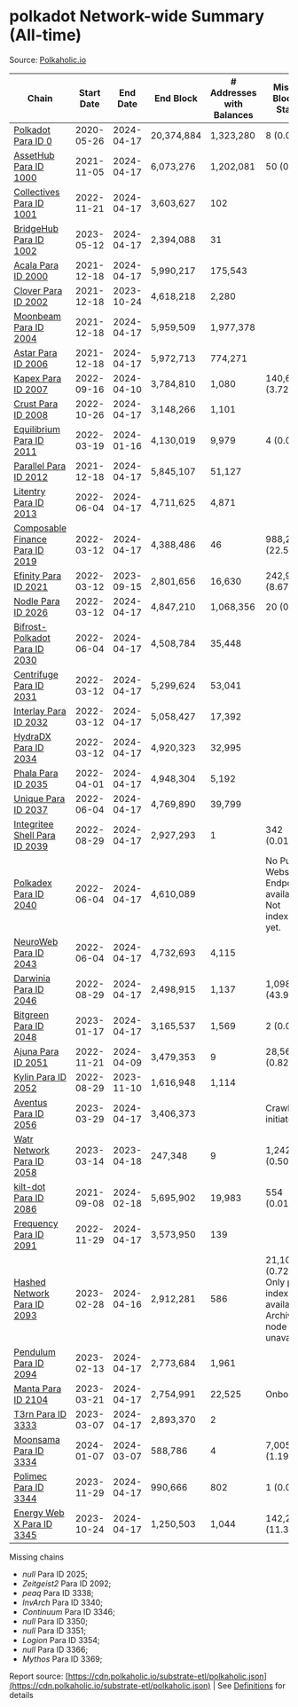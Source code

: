 # polkadot Network-wide Summary (All-time)

Source: [Polkaholic.io](https://polkaholic.io)


| Chain            | Start Date | End Date | End Block | # Addresses with Balances | Missing Blocks / Status |
| ---------------- | ---------- | ---------| --------- | ------------------------- | ----------------------- |
| [Polkadot Para ID 0](/polkadot/0-polkadot) | 2020-05-26 | 2024-04-17 | 20,374,884 |  1,323,280 | 8 (0.00%)  |
| [AssetHub Para ID 1000](/polkadot/1000-assethub) | 2021-11-05 | 2024-04-17 | 6,073,276 |  1,202,081 | 50 (0.00%)  |
| [Collectives Para ID 1001](/polkadot/1001-collectives) | 2022-11-21 | 2024-04-17 | 3,603,627 |  102 |    |
| [BridgeHub Para ID 1002](/polkadot/1002-bridgehub) | 2023-05-12 | 2024-04-17 | 2,394,088 |  31 |    |
| [Acala Para ID 2000](/polkadot/2000-acala) | 2021-12-18 | 2024-04-17 | 5,990,217 |  175,543 |    |
| [Clover Para ID 2002](/polkadot/2002-clover) | 2021-12-18 | 2023-10-24 | 4,618,218 |  2,280 |    |
| [Moonbeam Para ID 2004](/polkadot/2004-moonbeam) | 2021-12-18 | 2024-04-17 | 5,959,509 |  1,977,378 |    |
| [Astar Para ID 2006](/polkadot/2006-astar) | 2021-12-18 | 2024-04-17 | 5,972,713 |  774,271 |    |
| [Kapex Para ID 2007](/polkadot/2007-kapex) | 2022-09-16 | 2024-04-10 | 3,784,810 |  1,080 | 140,668 (3.72%)  |
| [Crust Para ID 2008](/polkadot/2008-crust) | 2022-10-26 | 2024-04-17 | 3,148,266 |  1,101 |    |
| [Equilibrium Para ID 2011](/polkadot/2011-equilibrium) | 2022-03-19 | 2024-01-16 | 4,130,019 |  9,979 | 4 (0.00%)  |
| [Parallel Para ID 2012](/polkadot/2012-parallel) | 2021-12-18 | 2024-04-17 | 5,845,107 |  51,127 |    |
| [Litentry Para ID 2013](/polkadot/2013-litentry) | 2022-06-04 | 2024-04-17 | 4,711,625 |  4,871 |    |
| [Composable Finance Para ID 2019](/polkadot/2019-composable) | 2022-03-12 | 2024-04-17 | 4,388,486 |  46 | 988,228 (22.52%)  |
| [Efinity Para ID 2021](/polkadot/2021-efinity) | 2022-03-12 | 2023-09-15 | 2,801,656 |  16,630 | 242,949 (8.67%)  |
| [Nodle Para ID 2026](/polkadot/2026-nodle) | 2022-03-12 | 2024-04-17 | 4,847,210 |  1,068,356 | 20 (0.00%)  |
| [Bifrost-Polkadot Para ID 2030](/polkadot/2030-bifrost) | 2022-06-04 | 2024-04-17 | 4,508,784 |  35,448 |    |
| [Centrifuge Para ID 2031](/polkadot/2031-centrifuge) | 2022-03-12 | 2024-04-17 | 5,299,624 |  53,041 |    |
| [Interlay Para ID 2032](/polkadot/2032-interlay) | 2022-03-12 | 2024-04-17 | 5,058,427 |  17,392 |    |
| [HydraDX Para ID 2034](/polkadot/2034-hydradx) | 2022-03-12 | 2024-04-17 | 4,920,323 |  32,995 |    |
| [Phala Para ID 2035](/polkadot/2035-phala) | 2022-04-01 | 2024-04-17 | 4,948,304 |  5,192 |    |
| [Unique Para ID 2037](/polkadot/2037-unique) | 2022-06-04 | 2024-04-17 | 4,769,890 |  39,799 |    |
| [Integritee Shell Para ID 2039](/polkadot/2039-integritee) | 2022-08-29 | 2024-04-17 | 2,927,293 |  1 | 342 (0.01%)  |
| [Polkadex Para ID 2040](/polkadot/2040-polkadex) | 2022-06-04 | 2024-04-17 | 4,610,089 |   |   No Public Websocket Endpoint available: Not indexing yet. |
| [NeuroWeb Para ID 2043](/polkadot/2043-neuroweb) | 2022-06-04 | 2024-04-17 | 4,732,693 |  4,115 |    |
| [Darwinia Para ID 2046](/polkadot/2046-darwinia) | 2022-08-29 | 2024-04-17 | 2,498,915 |  1,137 | 1,098,047 (43.94%)  |
| [Bitgreen Para ID 2048](/polkadot/2048-bitgreen) | 2023-01-17 | 2024-04-17 | 3,165,537 |  1,569 | 2 (0.00%)  |
| [Ajuna Para ID 2051](/polkadot/2051-ajuna) | 2022-11-21 | 2024-04-09 | 3,479,353 |  9 | 28,565 (0.82%)  |
| [Kylin Para ID 2052](/polkadot/2052-kylin) | 2022-08-29 | 2023-11-10 | 1,616,948 |  1,114 |    |
| [Aventus Para ID 2056](/polkadot/2056-aventus) | 2023-03-29 | 2024-04-17 | 3,406,373 |   |   Crawling initiated |
| [Watr Network Para ID 2058](/polkadot/2058-watr) | 2023-03-14 | 2023-04-18 | 247,348 |  9 | 1,242 (0.50%)  |
| [kilt-dot Para ID 2086](/polkadot/2086-kilt) | 2021-09-08 | 2024-02-18 | 5,695,902 |  19,983 | 554 (0.01%)  |
| [Frequency Para ID 2091](/polkadot/2091-frequency) | 2022-11-29 | 2024-04-17 | 3,573,950 |  139 |    |
| [Hashed Network Para ID 2093](/polkadot/2093-hashed) | 2023-02-28 | 2024-04-16 | 2,912,281 |  586 | 21,101 (0.72%) Only partial index available: Archive node unavailable |
| [Pendulum Para ID 2094](/polkadot/2094-pendulum) | 2023-02-13 | 2024-04-17 | 2,773,684 |  1,961 |    |
| [Manta Para ID 2104](/polkadot/2104-manta) | 2023-03-21 | 2024-04-17 | 2,754,991 |  22,525 |   Onboarding |
| [T3rn Para ID 3333](/polkadot/3333-t3rn) | 2023-03-07 | 2024-04-17 | 2,893,370 |  2 |    |
| [Moonsama Para ID 3334](/polkadot/3334-moonsama) | 2024-01-07 | 2024-03-07 | 588,786 |  4 | 7,005 (1.19%)  |
| [Polimec Para ID 3344](/polkadot/3344-polimec) | 2023-11-29 | 2024-04-17 | 990,666 |  802 | 1 (0.00%)  |
| [Energy Web X Para ID 3345](/polkadot/3345-energywebx) | 2023-10-24 | 2024-04-17 | 1,250,503 |  1,044 | 142,272 (11.38%)  |

Missing chains


* *null* Para ID 2025; 
* *Zeitgeist2* Para ID 2092; 
* *peaq* Para ID 3338; 
* *InvArch* Para ID 3340; 
* *Continuum* Para ID 3346; 
* *null* Para ID 3350; 
* *null* Para ID 3351; 
* *Logion* Para ID 3354; 
* *null* Para ID 3366; 
* *Mythos* Para ID 3369; 

Report source: [https://cdn.polkaholic.io/substrate-etl/polkaholic.json](https://cdn.polkaholic.io/substrate-etl/polkaholic.json) | See [Definitions](/DEFINITIONS.md) for details
